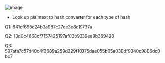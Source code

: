 ![image](https://github.com/Kiezroy/NCL/assets/67439231/1abf3f5e-b833-4fea-9393-382a749f1321)

- Look up plaintext to hash converter for each type of hash

Q1: 641cf695e24b3a987c27ee3e8c19737a

Q2: 13d0c4668cf7157425197af03b9339ea9b369428

Q3: 597afa7c57d40c4f3689a259d329f10375dae055b05a030df9340c9806dc0bc7
